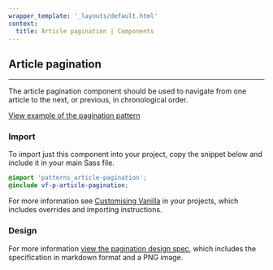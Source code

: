 ```yaml
---
wrapper_template: '_layouts/default.html'
context:
  title: Article pagination | Components
---
```


## Article pagination

<hr>

The article pagination component should be used to navigate from one article to the next, or previous, in chronological order.

<a href="/docs/examples/patterns/article-pagination" class="js-example">
View example of the pagination pattern
</a>

### Import

To import just this component into your project, copy the snippet below and include it in your main Sass file.

```scss
@import 'patterns_article-pagination';
@include vf-p-article-pagination;
```

For more information see [Customising Vanilla](/docs/customising-vanilla/) in your projects, which includes overrides and importing instructions.

### Design

For more information [view the pagination design spec](https://github.com/ubuntudesign/vanilla-design/tree/master/Pagination), which includes the specification in markdown format and a PNG image.
